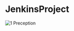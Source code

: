 # JenkinsProject



![1 Preception](https://user-images.githubusercontent.com/89994969/191825282-66c557f3-bca3-4a2e-8f0c-1f58f3a77a75.gif)
